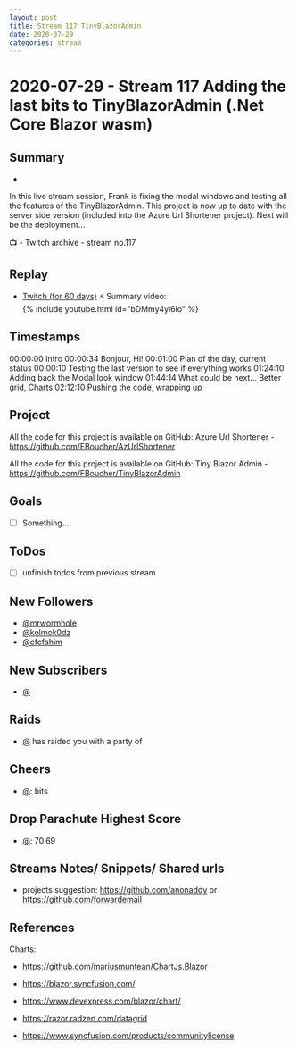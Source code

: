 ```yaml
---
layout: post
title: Stream 117 TinyBlazorAdmin
date: 2020-07-29
categories: stream
---
```



# 2020-07-29 - Stream 117 Adding the last bits to TinyBlazorAdmin (.Net Core Blazor wasm) 

## Summary
-

In this live stream session, Frank is fixing the modal windows and testing all the features of the TinyBlazorAdmin. This project is now up to date with the server side version (included into the Azure Url Shortener project). Next will be the deployment...

📺 - Twitch archive - stream no.117

## Replay


- [Twitch (for 60 days)](https://www.twitch.tv/videos/)
⚡ Summary video:
{% include youtube.html id="bDMmy4yi6lo" %}
<br/><!--more-->


## Timestamps


00:00:00 Intro
00:00:34 Bonjour, Hi!
00:01:00 Plan of the day, current status
00:00:10 Testing the last version to see if everything works
01:24:10 Adding back the Modal look window
01:44:14 What could be next... Better grid, Charts
02:12:10 Pushing the code, wrapping up


Project
-------

All the code for this project is available on GitHub: Azure Url Shortener - https://github.com/FBoucher/AzUrlShortener

All the code for this project is available on GitHub: Tiny Blazor Admin - https://github.com/FBoucher/TinyBlazorAdmin


Goals
-----

- [ ] Something...



ToDos
-----
- [ ] unfinish todos from previous stream


New Followers
-------------

- [@mrwormhole](https://www.twitch.tv/mrwormhole)
- [@kolmok0dz](https://www.twitch.tv/kolmok0dz)
- [@cfcfahim](https://www.twitch.tv/cfcfahim)


New Subscribers
---------------

- [@](https://www.twitch.tv/)


Raids
------

- [@](https://www.twitch.tv/) has raided you with a party of 



Cheers
------

- [@](https://www.twitch.tv/):  bits


Drop Parachute Highest Score
----------------------------

- [@](https://www.twitch.tv/):  70.69



Streams Notes/ Snippets/ Shared urls
-----------------------------------

- projects suggestion: https://github.com/anonaddy or https://github.com/forwardemail


References
----------

Charts:
- https://github.com/mariusmuntean/ChartJs.Blazor
- https://blazor.syncfusion.com/
- https://www.devexpress.com/blazor/chart/  <OSS license>
- https://razor.radzen.com/datagrid

- https://www.syncfusion.com/products/communitylicense
